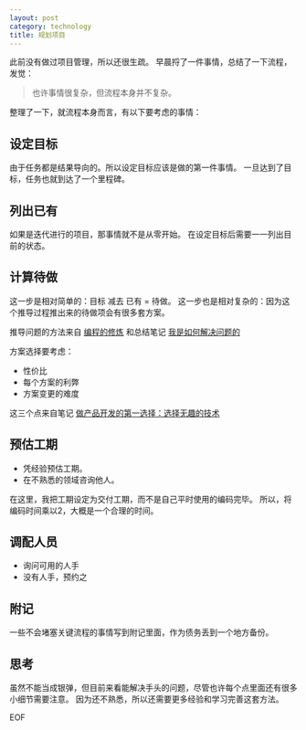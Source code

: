 ```yaml
---
layout: post
category: technology
title: 规划项目
---
```


此前没有做过项目管理，所以还很生疏。
早晨捋了一件事情，总结了一下流程，发觉：

> 也许事情很复杂，但流程本身并不复杂。

整理了一下，就流程本身而言，有以下要考虑的事情：

## 设定目标

由于任务都是结果导向的。所以设定目标应该是做的第一件事情。
一旦达到了目标，任务也就到达了一个里程碑。

## 列出已有

如果是迭代进行的项目，那事情就不是从零开始。
在设定目标后需要一一列出目前的状态。

## 计算待做

这一步是相对简单的：目标 减去 已有 = 待做。
这一步也是相对复杂的：因为这个推导过程推出来的待做项会有很多套方案。

推导问题的方法来自 [编程的修炼](http://book.douban.com/subject/24841112/) 和总结笔记 [我是如何解决问题的](http://www.soasme.com/2015/12/15/how-I-solve-problems)

方案选择要考虑：

* 性价比
* 每个方案的利弊
* 方案变更的难度

这三个点来自笔记 [做产品开发的第一选择：选择无趣的技术](https://www.href.today/share/links/18)

## 预估工期

* 凭经验预估工期。
* 在不熟悉的领域咨询他人。

在这里，我把工期设定为交付工期，而不是自己平时使用的编码完毕。
所以，将编码时间乘以2，大概是一个合理的时间。

## 调配人员

* 询问可用的人手
* 没有人手，预约之

## 附记

一些不会堵塞关键流程的事情写到附记里面，作为债务丢到一个地方备份。

## 思考

虽然不能当成银弹，但目前来看能解决手头的问题，尽管也许每个点里面还有很多小细节需要注意。
因为还不熟悉，所以还需要更多经验和学习完善这套方法。

EOF
